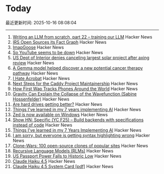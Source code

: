 # Today

最近更新时间: 2025-10-16 08:08:04

--- 
1. [Writing an LLM from scratch, part 22 – training our LLM](https://www.gilesthomas.com/2025/10/llm-from-scratch-22-finally-training-our-llm) Hacker News
2. [IRS Open Sources its Fact Graph](https://github.com/IRS-Public/fact-graph) Hacker News
3. [ImapGoose](https://whynothugo.nl/journal/2025/10/15/introducing-imapgoose/) Hacker News
4. [So YouTube seems to be down](https://www.youtube.com/) Hacker News
5. [US Dept of Interior denies canceling largest solar project after axing review](https://www.utilitydive.com/news/department-interior-cancels-review-nevada-solar-project-trump/802704/) Hacker News
6. [A Gemma model helped discover a new potential cancer therapy pathway](https://blog.google/technology/ai/google-gemma-ai-cancer-therapy-discovery/) Hacker News
7. [I Hate Acrobat](https://www.vincentuden.xyz/blog/pdf-reader) Hacker News
8. [Next Steps for the Caddy Project Maintainership](https://caddy.community/t/next-steps-for-the-caddy-project-maintainership/33076) Hacker News
9. [How First Wap Tracks Phones Around the World](https://www.lighthousereports.com/methodology/surveillance-secrets-explainer/) Hacker News
10. [Gravity Can Explain the Collapse of the Wavefunction (Sabine Hossenfelder)](https://arxiv.org/abs/2510.11037) Hacker News
11. [Are hard drives getting better?](https://www.backblaze.com/blog/are-hard-drives-getting-better-lets-revisit-the-bathtub-curve/) Hacker News
12. [Things I've learned in my 7 years implementing AI](https://www.jampa.dev/p/llms-and-the-lessons-we-still-havent) Hacker News
13. [Zed is now available on Windows](https://zed.dev/blog/zed-for-windows-is-here) Hacker News
14. [Show HN: Specific (YC F25) – Build backends with specifications instead of code](https://specific.dev/) Hacker News
15. [Things I've learned in my 7 Years Implementing AI](https://www.jampa.dev/p/llms-and-the-lessons-we-still-havent) Hacker News
16. [I am sorry, but everyone is getting syntax highlighting wrong](https://tonsky.me/blog/syntax-highlighting/) Hacker News
17. [Clone-Wars: 100 open-source clones of popular sites](https://github.com/GorvGoyl/Clone-Wars) Hacker News
18. [Recursive Language Models (RLMs)](https://alexzhang13.github.io/blog/2025/rlm/) Hacker News
19. [US Passport Power Falls to Historic Low](https://www.henleyglobal.com/newsroom/press-releases/henley-global-mobility-report-oct-2025) Hacker News
20. [Claude Haiku 4.5](https://www.anthropic.com/news/claude-haiku-4-5) Hacker News
21. [Claude Haiku 4.5 System Card [pdf]](https://assets.anthropic.com/m/99128ddd009bdcb/original/Claude-Haiku-4-5-System-Card.pdf) Hacker News

